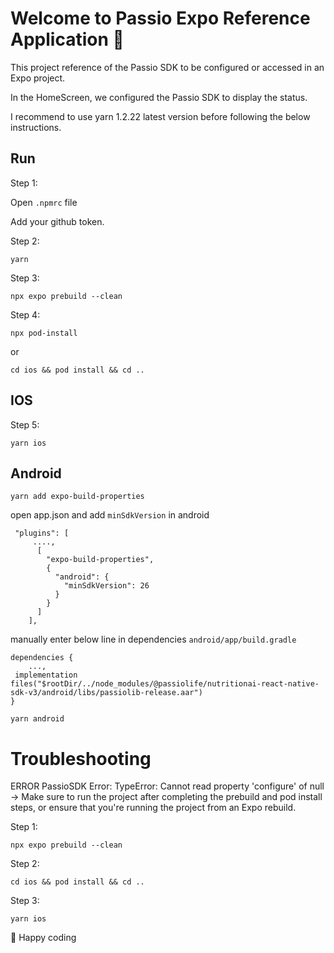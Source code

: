 # Welcome to Passio Expo Reference Application 👋

This project reference of the Passio SDK to be configured or accessed in an Expo project.

In the HomeScreen, we configured the Passio SDK to display the status.

I recommend to use yarn 1.2.22 latest version before following the below instructions.

## Run

Step 1:

Open `.npmrc` file

Add your github token.

Step 2:

```
yarn
```

Step 3:

```
npx expo prebuild --clean
```

Step 4:

```
npx pod-install
```

or

```
cd ios && pod install && cd ..
```

## IOS

Step 5:

```
yarn ios
```

## Android

```
yarn add expo-build-properties
```

open app.json and add `minSdkVersion`  in android

```
 "plugins": [
     ....,
      [
        "expo-build-properties",
        {
          "android": {
            "minSdkVersion": 26
          }
        }
      ]
    ],
```

manually enter below line in dependencies `android/app/build.gradle`

```
dependencies {
    ...,
 implementation files("$rootDir/../node_modules/@passiolife/nutritionai-react-native-sdk-v3/android/libs/passiolib-release.aar")
}
```

```
yarn android
```

# Troubleshooting

ERROR PassioSDK Error: TypeError: Cannot read property 'configure' of null
->  Make sure to run the project after completing the prebuild and pod install steps, or ensure that you're running the project from an Expo rebuild.

Step 1:  

```
npx expo prebuild --clean
```

Step 2:

```
cd ios && pod install && cd ..
```

Step 3:  

```
yarn ios
```

🚀 Happy coding
